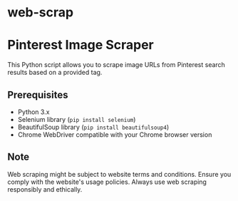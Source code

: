 # web-scrap

# Pinterest Image Scraper

This Python script allows you to scrape image URLs from Pinterest search results based on a provided tag.

## Prerequisites

- Python 3.x
- Selenium library (`pip install selenium`)
- BeautifulSoup library (`pip install beautifulsoup4`)
- Chrome WebDriver compatible with your Chrome browser version
   
## Note
Web scraping might be subject to website terms and conditions. Ensure you comply with the website's usage policies.
Always use web scraping responsibly and ethically.
